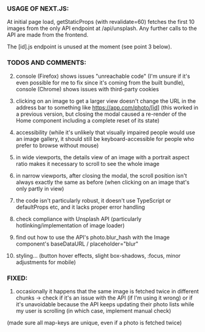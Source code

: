### USAGE OF NEXT.JS:

At initial page load, getStaticProps (with revalidate=60) fetches the first 10 images from the only API endpoint at /api/unsplash. Any further calls to the API are made from the frontend.

The [id].js endpoint is unused at the moment (see point 3 below).

### TODOS AND COMMENTS:

2. console (Firefox) shows issues "unreachable code" (I'm unsure if it's even possible for me to fix since it's coming from the built bundle), console (Chrome) shows issues with third-party cookies

3. clicking on an image to get a larger view doesn't change the URL in the address bar to something like https://app.com/photo/[id] (this worked in a previous version, but closing the modal caused a re-render of the Home component including a complete reset of its state)

4. accessibility (while it's unlikely that visually impaired people would use an image gallery, it should still be keyboard-accessible for people who prefer to browse without mouse)

5. in wide viewports, the details view of an image with a portrait aspect ratio makes it necessary to scroll to see the whole image

6. in narrow viewports, after closing the modal, the scroll position isn't always exactly the same as before (when clicking on an image that's only partly in view)

7. the code isn't particularly robust, it doesn't use TypeScript or defaultProps etc, and it lacks proper error handling

8. check compliance with Unsplash API (particularly hotlinking/implementation of image loader)

9. find out how to use the API's photo.blur_hash with the Image component's baseDataURL / placeholder="blur"

10. styling... (button hover effects, slight box-shadows, :focus, minor adjustments for mobile)

### FIXED:

1. occasionally it happens that the same image is fetched twice in different chunks -> check if it's an issue with the API (if I'm using it wrong) or if it's unavoidable because the API keeps updating their photo lists while my user is scrolling (in which case, implement manual check)

(made sure all map-keys are unique, even if a photo is fetched twice)
